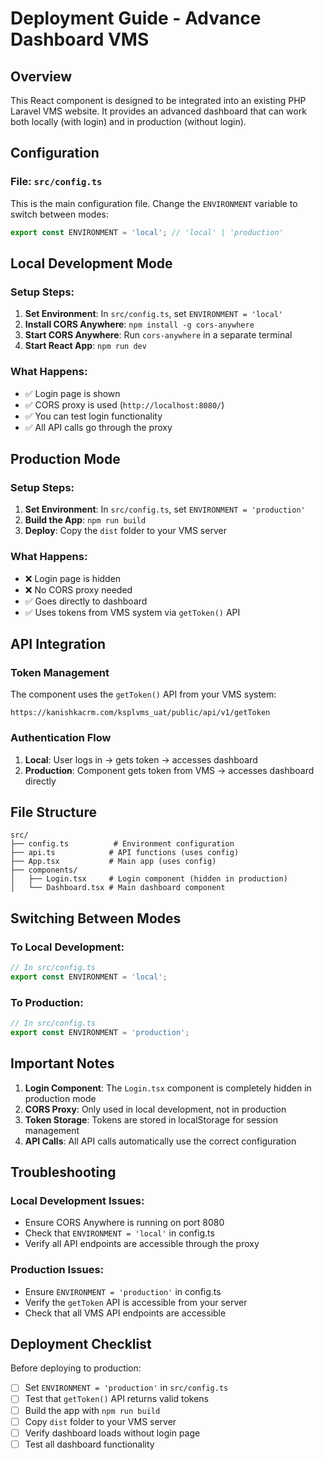 # Deployment Guide - Advance Dashboard VMS

## Overview
This React component is designed to be integrated into an existing PHP Laravel VMS website. It provides an advanced dashboard that can work both locally (with login) and in production (without login).

## Configuration

### File: `src/config.ts`
This is the main configuration file. Change the `ENVIRONMENT` variable to switch between modes:

```typescript
export const ENVIRONMENT = 'local'; // 'local' | 'production'
```

## Local Development Mode

### Setup Steps:
1. **Set Environment**: In `src/config.ts`, set `ENVIRONMENT = 'local'`
2. **Install CORS Anywhere**: `npm install -g cors-anywhere`
3. **Start CORS Anywhere**: Run `cors-anywhere` in a separate terminal
4. **Start React App**: `npm run dev`

### What Happens:
- ✅ Login page is shown
- ✅ CORS proxy is used (`http://localhost:8080/`)
- ✅ You can test login functionality
- ✅ All API calls go through the proxy

## Production Mode

### Setup Steps:
1. **Set Environment**: In `src/config.ts`, set `ENVIRONMENT = 'production'`
2. **Build the App**: `npm run build`
3. **Deploy**: Copy the `dist` folder to your VMS server

### What Happens:
- ❌ Login page is hidden
- ❌ No CORS proxy needed
- ✅ Goes directly to dashboard
- ✅ Uses tokens from VMS system via `getToken()` API

## API Integration

### Token Management
The component uses the `getToken()` API from your VMS system:
```
https://kanishkacrm.com/ksplvms_uat/public/api/v1/getToken
```

### Authentication Flow
1. **Local**: User logs in → gets token → accesses dashboard
2. **Production**: Component gets token from VMS → accesses dashboard directly

## File Structure
```
src/
├── config.ts          # Environment configuration
├── api.ts            # API functions (uses config)
├── App.tsx           # Main app (uses config)
├── components/
│   ├── Login.tsx     # Login component (hidden in production)
│   └── Dashboard.tsx # Main dashboard component
```

## Switching Between Modes

### To Local Development:
```typescript
// In src/config.ts
export const ENVIRONMENT = 'local';
```

### To Production:
```typescript
// In src/config.ts
export const ENVIRONMENT = 'production';
```

## Important Notes

1. **Login Component**: The `Login.tsx` component is completely hidden in production mode
2. **CORS Proxy**: Only used in local development, not in production
3. **Token Storage**: Tokens are stored in localStorage for session management
4. **API Calls**: All API calls automatically use the correct configuration

## Troubleshooting

### Local Development Issues:
- Ensure CORS Anywhere is running on port 8080
- Check that `ENVIRONMENT = 'local'` in config.ts
- Verify all API endpoints are accessible through the proxy

### Production Issues:
- Ensure `ENVIRONMENT = 'production'` in config.ts
- Verify the `getToken` API is accessible from your server
- Check that all VMS API endpoints are accessible

## Deployment Checklist

Before deploying to production:
- [ ] Set `ENVIRONMENT = 'production'` in `src/config.ts`
- [ ] Test that `getToken()` API returns valid tokens
- [ ] Build the app with `npm run build`
- [ ] Copy `dist` folder to your VMS server
- [ ] Verify dashboard loads without login page
- [ ] Test all dashboard functionality
